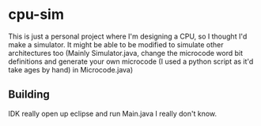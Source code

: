 # cpu-sim

This is just a personal project where I'm designing a CPU, so I thought I'd make a simulator. It might be able to be modified to simulate other architectures too (Mainly Simulator.java, change the microcode word bit definitions and generate your own microcode (I used a python script as it'd take ages by hand) in Microcode.java)

## Building

IDK really open up eclipse and run Main.java I really don't know.
